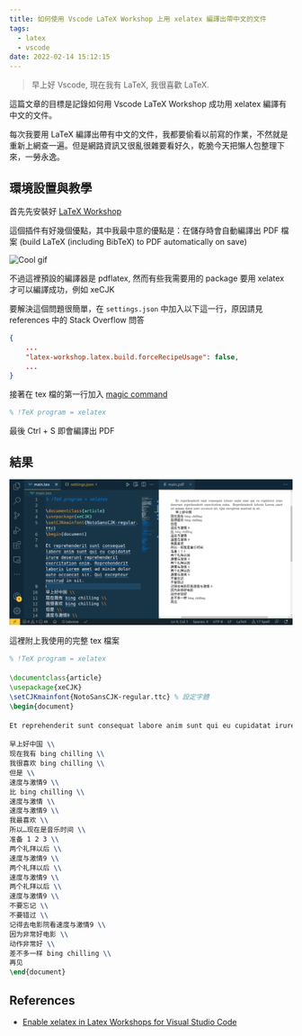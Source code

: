 ```yaml
---
title: 如何使用 Vscode LaTeX Workshop 上用 xelatex 編譯出帶中文的文件
tags:
  - latex
  - vscode
date: 2022-02-14 15:12:15
---
```



> 早上好 Vscode, 現在我有 LaTeX, 我很喜歡 LaTeX.

這篇文章的目標是記錄如何用 Vscode LaTeX Workshop 成功用 xelatex 編譯有中文的文件。

每次我要用 LaTeX 編譯出帶有中文的文件，我都要偷看以前寫的作業，不然就是重新上網查一遍。但是網路資訊又很亂很雜要看好久，乾脆今天把懶人包整理下來，一勞永逸。

## 環境設置與教學

首先先安裝好 [LaTeX Workshop](https://marketplace.visualstudio.com/items?itemName=James-Yu.latex-workshop)

這個插件有好幾個優點，其中我最中意的優點是：在儲存時會自動編譯出 PDF 檔案 (build LaTeX (including BibTeX) to PDF automatically on save)

![Cool gif](https://github.com/James-Yu/LaTeX-Workshop/raw/master/demo_media/preview.gif)

不過這裡預設的編譯器是 pdflatex, 然而有些我需要用的 package 要用 xelatex 才可以編譯成功，例如 xeCJK

要解決這個問題很簡單，在 `settings.json` 中加入以下這一行，原因請見 references 中的 Stack Overflow 問答

```json
{
    ...
    "latex-workshop.latex.build.forceRecipeUsage": false,
    ...
}
```

接著在 tex 檔的第一行加入 [magic command](https://github.com/James-Yu/LaTeX-Workshop/wiki/Compile#tex-program-and-options)

```latex
% !TeX program = xelatex
```

最後 Ctrl + S 即會編譯出 PDF

## 結果

![Image of editor](/images/2022-02-14-14-39-18.png)

這裡附上我使用的完整 tex 檔案

```latex
% !TeX program = xelatex

\documentclass{article}
\usepackage{xeCJK}
\setCJKmainfont{NotoSansCJK-regular.ttc} % 設定字體
\begin{document}

Et reprehenderit sunt consequat labore anim sunt qui eu cupidatat irure deserunt reprehenderit exercitation enim. Reprehenderit laboris Lorem amet ad minim dolor aute occaecat sit. Qui excepteur nostrud in sit.

早上好中国 \\
现在我有 bing chilling \\
我很喜欢 bing chilling \\
但是 \\
速度与激情9 \\
比 bing chilling \\
速度与激情 \\
速度与激情9 \\
我最喜欢 \\
所以…现在是音乐时间 \\
准备 1 2 3 \\
两个礼拜以后 \\
速度与激情9 \\
两个礼拜以后 \\
速度与激情9 \\
两个礼拜以后 \\
速度与激情9 \\
不要忘记 \\
不要错过 \\
记得去电影院看速度与激情9 \\
因为非常好电影 \\
动作非常好 \\
差不多一样 bing chilling \\
再见
\end{document}
```

## References

* [Enable xelatex in Latex Workshops for Visual Studio Code](https://stackoverflow.com/questions/56109128/enable-xelatex-in-latex-workshops-for-visual-studio-code)
